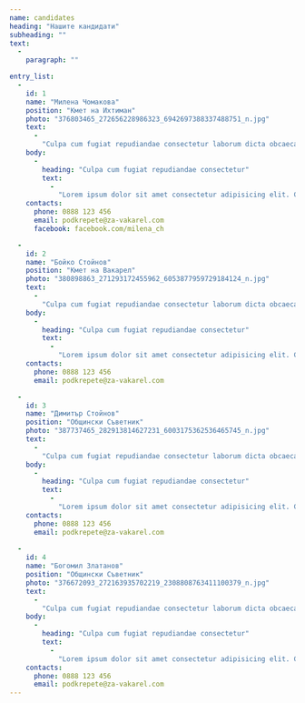 ```yaml
--- 
name: candidates 
heading: "Нашите кандидати" 
subheading: ""
text: 
  - 
    paragraph: "" 

entry_list: 
  - 
    id: 1 
    name: "Милена Чомакова" 
    position: "Кмет на Ихтиман" 
    photo: "376803465_272656228986323_6942697388337488751_n.jpg" 
    text: 
      - 
        "Culpa cum fugiat repudiandae consectetur laborum dicta obcaecati aliquam quaerat consequuntur consequatur" 
    body: 
      - 
        heading: "Culpa cum fugiat repudiandae consectetur" 
        text: 
          - 
            "Lorem ipsum dolor sit amet consectetur adipisicing elit. Culpa cum fugiat repudiandae consectetur laborum dicta obcaecati aliquam quaerat consequuntur consequatur, atque animi maxime provident possimus sed inventore voluptas repellat temporibus!" 
    contacts: 
      phone: 0888 123 456 
      email: podkrepete@za-vakarel.com 
      facebook: facebook.com/milena_ch 

  - 
    id: 2 
    name: "Бойко Стойнов" 
    position: "Кмет на Вакарел" 
    photo: "380898863_271293172455962_6053877959729184124_n.jpg" 
    text: 
      - 
        "Culpa cum fugiat repudiandae consectetur laborum dicta obcaecati aliquam quaerat consequuntur consequatur" 
    body: 
      - 
        heading: "Culpa cum fugiat repudiandae consectetur" 
        text: 
          - 
            "Lorem ipsum dolor sit amet consectetur adipisicing elit. Culpa cum fugiat repudiandae consectetur laborum dicta obcaecati aliquam quaerat consequuntur consequatur, atque animi maxime provident possimus sed inventore voluptas repellat temporibus!" 
    contacts: 
      phone: 0888 123 456 
      email: podkrepete@za-vakarel.com 

  - 
    id: 3 
    name: "Димитър Стойнов" 
    position: "Общински Съветник" 
    photo: "387737465_282913814627231_6003175362536465745_n.jpg" 
    text: 
      - 
        "Culpa cum fugiat repudiandae consectetur laborum dicta obcaecati aliquam quaerat consequuntur consequatur" 
    body: 
      - 
        heading: "Culpa cum fugiat repudiandae consectetur" 
        text: 
          - 
            "Lorem ipsum dolor sit amet consectetur adipisicing elit. Culpa cum fugiat repudiandae consectetur laborum dicta obcaecati aliquam quaerat consequuntur consequatur, atque animi maxime provident possimus sed inventore voluptas repellat temporibus!" 
    contacts: 
      phone: 0888 123 456 
      email: podkrepete@za-vakarel.com 
      
  - 
    id: 4 
    name: "Богомил Златанов" 
    position: "Общински Съветник" 
    photo: "376672093_272163935702219_2308808763411100379_n.jpg" 
    text: 
      - 
        "Culpa cum fugiat repudiandae consectetur laborum dicta obcaecati aliquam quaerat consequuntur consequatur" 
    body: 
      - 
        heading: "Culpa cum fugiat repudiandae consectetur" 
        text: 
          - 
            "Lorem ipsum dolor sit amet consectetur adipisicing elit. Culpa cum fugiat repudiandae consectetur laborum dicta obcaecati aliquam quaerat consequuntur consequatur, atque animi maxime provident possimus sed inventore voluptas repellat temporibus!" 
    contacts: 
      phone: 0888 123 456 
      email: podkrepete@za-vakarel.com 
--- 
```

